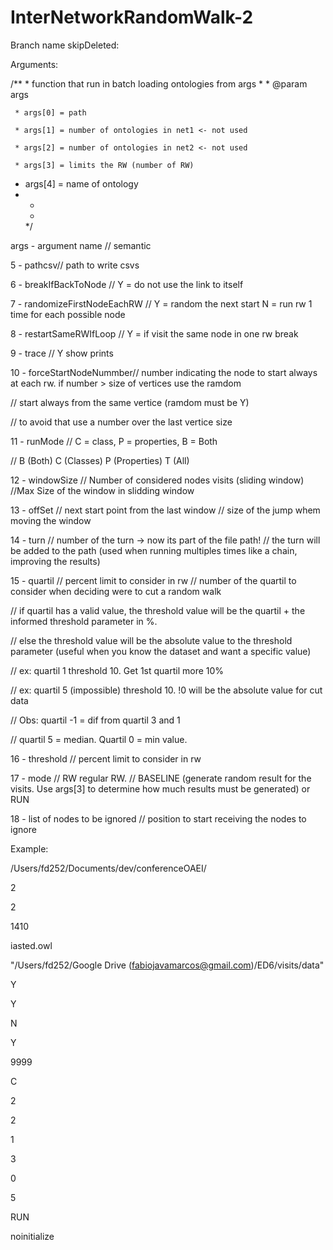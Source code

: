 # InterNetworkRandomWalk-2
Branch name skipDeleted:

Arguments:

/**
	 *  function that run in batch loading ontologies from args
	 * 
	 * @param args
	 
	 * args[0] = path
	 
	 * args[1] = number of ontologies in net1 <- not used
	 
	 * args[2] = number of ontologies in net2 <- not used
	 
	 * args[3] = limits the RW (number of RW)
	 
   * args[4] = name of ontology
   * 
	 * 
	 * 
	 */
	 
   args - argument name // semantic
   
   5 - pathcsv// path to write csvs 
   
   6 - breakIfBackToNode // Y = do not use the link to itself
   
   7 - randomizeFirstNodeEachRW // Y = random the next start N = run rw 1 time for each possible node 
   
   8 - restartSameRWIfLoop // Y  = if visit the same node in one rw break 
   
   9 - trace // Y show prints
   
   10 - forceStartNodeNummber// number indicating the node to start always at each rw. if number > size of vertices use the ramdom 
   
   // start always from the same vertice (ramdom must be Y)

   // to avoid that use a number over the last vertice size

   11 - runMode // C = class, P = properties, B = Both
   
   // B (Both) C (Classes) P (Properties) T (All)
   
   
   12 - windowSize // Number of considered nodes visits (sliding window) //Max Size of the window in slidding window
   
   13 - offSet // next start point from the last window // size of the jump whem moving the window
   
   14 - turn // number of the turn -> now its part of the file path! // the turn will be added to the path (used when running multiples times like a chain, improving the results)
   
   15 - quartil // percent limit to consider in rw // number of the quartil to consider when deciding were to cut a random walk
   
   // if quartil has a valid value, the threshold value will be the quartil + the informed threshold parameter in %.

// else the threshold value will be the absolute value to the threshold parameter (useful when you know the dataset and want a specific value)

// ex: quartil 1 threshold 10. Get 1st quartil more 10%

// ex: quartil 5 (impossible) threshold 10. !0 will be the absolute value for cut data

// Obs: quartil -1 = dif from quartil 3 and 1

// quartil 5 = median. Quartil 0 = min value.



   16 - threshold // percent limit to consider in rw

   17 - mode // RW regular RW. // BASELINE (generate random result for the visits. Use args[3] to determine how much results must be generated) or RUN

   18  - list of nodes to be ignored // position to start receiving the nodes to ignore






Example:

/Users/fd252/Documents/dev/conferenceOAEI/

2

2

1410

iasted.owl

"/Users/fd252/Google Drive (fabiojavamarcos@gmail.com)/ED6/visits/data"

Y

Y

N

Y

9999

C

2

2

1

3

0

5

RUN

noinitialize
